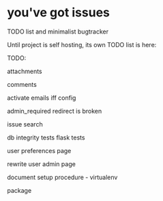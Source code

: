 you've got issues
====

TODO list and minimalist bugtracker

Until project is self hosting, its own TODO list is here:


TODO:

attachments

comments

activate emails iff config

admin_required redirect is broken

issue search

db integrity tests
flask tests

user preferences page

rewrite user admin page

document setup procedure - virtualenv

package


